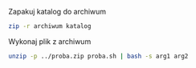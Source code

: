 Zapakuj katalog do archiwum
```bash
zip -r archiwum katalog
```
Wykonaj plik z archiwum
```bash
unzip -p ../proba.zip proba.sh | bash -s arg1 arg2
```
